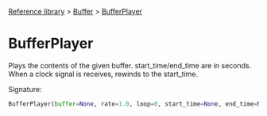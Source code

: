[Reference library](../index.md) > [Buffer](index.md) > [BufferPlayer](bufferplayer.md)

# BufferPlayer

Plays the contents of the given buffer. start_time/end_time are in seconds. When a clock signal is receives, rewinds to the start_time.

Signature:
```python
BufferPlayer(buffer=None, rate=1.0, loop=0, start_time=None, end_time=None, clock=None)
```
